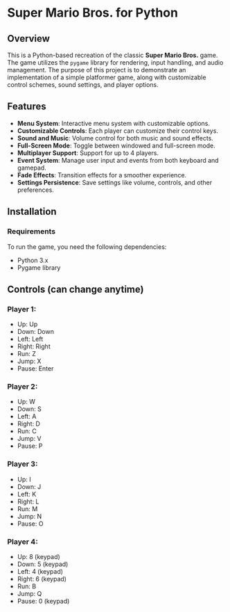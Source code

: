 # Super Mario Bros. for Python

## Overview
This is a Python-based recreation of the classic **Super Mario Bros.** game. The game utilizes the `pygame` library for rendering, input handling, and audio management. The purpose of this project is to demonstrate an implementation of a simple platformer game, along with customizable control schemes, sound settings, and player options.

## Features
- **Menu System**: Interactive menu system with customizable options.
- **Customizable Controls**: Each player can customize their control keys.
- **Sound and Music**: Volume control for both music and sound effects.
- **Full-Screen Mode**: Toggle between windowed and full-screen mode.
- **Multiplayer Support**: Support for up to 4 players.
- **Event System**: Manage user input and events from both keyboard and gamepad.
- **Fade Effects**: Transition effects for a smoother experience.
- **Settings Persistence**: Save settings like volume, controls, and other preferences.

## Installation

### Requirements
To run the game, you need the following dependencies:
- Python 3.x
- Pygame library

## Controls (can change anytime)
### Player 1:
- Up: Up
- Down: Down
- Left: Left
- Right: Right
- Run: Z
- Jump: X
- Pause: Enter

### Player 2:
- Up: W
- Down: S
- Left: A
- Right: D
- Run: C
- Jump: V
- Pause: P

### Player 3:
- Up: I
- Down: J
- Left: K
- Right: L
- Run: M
- Jump: N
- Pause: O

### Player 4:
- Up: 8 (keypad)
- Down: 5 (keypad)
- Left: 4 (keypad)
- Right: 6 (keypad)
- Run: B
- Jump: Q
- Pause: 0 (keypad)
